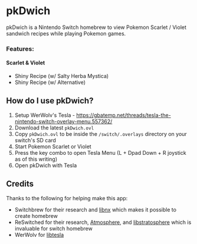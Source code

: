 # pkDwich

pkDwich is a Nintendo Switch homebrew to view Pokemon Scarlet / Violet sandwich recipes while playing Pokemon games.

### Features:

#### Scarlet & Violet

- Shiny Recipe (w/ Salty Herba Mystica)
- Shiny Recipe (w/ Alternative)

## How do I use pkDwich?

1. Setup WerWolv's Tesla - https://gbatemp.net/threads/tesla-the-nintendo-switch-overlay-menu.557362/
1. Download the latest `pkDwich.ovl`
1. Copy `pkDwich.ovl` to be inside the `/switch/.overlays` directory on your switch's SD card
1. Start Pokemon Scarlet or Violet
1. Press the key combo to open Tesla Menu (L + Dpad Down + R joystick as of this writing)
1. Open pkDwich with Tesla

## Credits

Thanks to the following for helping make this app:

- Switchbrew for their research and [libnx](https://github.com/switchbrew/libnx) which makes it possible to create homebrew
- ReSwitched for their research, [Atmosphere](https://github.com/Atmosphere-NX/Atmosphere), and [libstratosphere](https://github.com/Atmosphere-NX/libstratosphere) which is invaluable for switch homebrew
- WerWolv for [libtesla](https://github.com/WerWolv/libtesla)
